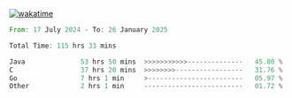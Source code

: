 [![wakatime](https://wakatime.com/badge/user/5970ac98-85fb-4bfd-a7d8-142e7d5bd274.svg)](https://wakatime.com/@5970ac98-85fb-4bfd-a7d8-142e7d5bd274)

<!--START_SECTION:waka-->

```rust
From: 17 July 2024 - To: 26 January 2025

Total Time: 115 hrs 33 mins

Java              53 hrs 50 mins  >>>>>>>>>>>--------------   45.80 %
C                 37 hrs 20 mins  >>>>>>>>-----------------   31.76 %
Go                7 hrs 1 min     >------------------------   05.97 %
Other             2 hrs 1 min     -------------------------   01.72 %
```

<!--END_SECTION:waka-->
